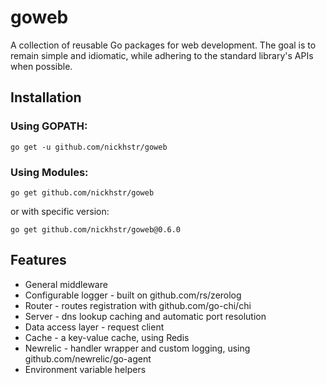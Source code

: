 # goweb
A collection of reusable Go packages for web development. The goal is to remain simple
and idiomatic, while adhering to the standard library's APIs when possible.

## Installation
### Using GOPATH:
`go get -u github.com/nickhstr/goweb`
### Using Modules:
`go get github.com/nickhstr/goweb`

or with specific version:

`go get github.com/nickhstr/goweb@0.6.0`

## Features
* General middleware
* Configurable logger - built on github.com/rs/zerolog
* Router - routes registration with github.com/go-chi/chi
* Server - dns lookup caching and automatic port resolution
* Data access layer - request client
* Cache - a key-value cache, using Redis
* Newrelic - handler wrapper and custom logging, using github.com/newrelic/go-agent
* Environment variable helpers
